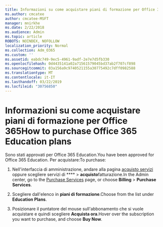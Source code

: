 ```yaml
---
title: Informazioni su come acquistare piani di formazione per Office 365
ms.author: cmcatee
author: cmcatee-MSFT
manager: mnirkhe
ms.date: 2/22/2018
ms.audience: Admin
ms.topic: article
ROBOTS: NOINDEX, NOFOLLOW
localization_priority: Normal
ms.collection: Adm_O365
ms.custom: ''
ms.assetid: eabdc749-9ec5-4961-9adf-2e7e7d5fb330
ms.openlocfilehash: 0d4435141a02a71561579045bd37ab2f707cf898
ms.sourcegitcommit: 03a156a9c9740521155a30775492c7dff0982588
ms.translationtype: MT
ms.contentlocale: it-IT
ms.lasthandoff: 03/22/2019
ms.locfileid: "30756850"
---
```

# <a name="how-to-purchase-office-365-education-plans"></a><span data-ttu-id="dd87a-102">Informazioni su come acquistare piani di formazione per Office 365</span><span class="sxs-lookup"><span data-stu-id="dd87a-102">How to purchase Office 365 Education plans</span></span>

<span data-ttu-id="dd87a-103">Sono stati approvati per Office 365 Education.</span><span class="sxs-lookup"><span data-stu-id="dd87a-103">You have been approved for Office 365 Education.</span></span> <span data-ttu-id="dd87a-104">Per acquistare:</span><span class="sxs-lookup"><span data-stu-id="dd87a-104">To purchase:</span></span>
  
1. <span data-ttu-id="dd87a-105">Nell'interfaccia di amministrazione, andare alla pagina [acquisto servizi](https://go.microsoft.com/fwlink/p/?linkid=868433) oppure scegliere servizi di \*\*\*\* \> **acquisto**fatturazione.</span><span class="sxs-lookup"><span data-stu-id="dd87a-105">In the Admin center, go to the [Purchase Services](https://go.microsoft.com/fwlink/p/?linkid=868433) page, or choose **Billing** \> **Purchase Services**.</span></span>
    
2. <span data-ttu-id="dd87a-106">Scegliere dall'elenco in **piani di formazione**.</span><span class="sxs-lookup"><span data-stu-id="dd87a-106">Choose from the list under **Education Plans**.</span></span>
    
3. <span data-ttu-id="dd87a-107">Posizionare il puntatore del mouse sull'abbonamento che si vuole acquistare e quindi scegliere **Acquista ora**.</span><span class="sxs-lookup"><span data-stu-id="dd87a-107">Hover over the subscription you want to purchase, and choose **Buy Now**.</span></span>
    

